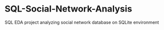 # SQL-Social-Network-Analysis
SQL EDA project analyzing social network database on SQLite environment
